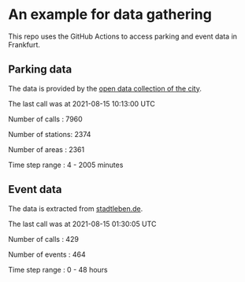 # An example for data gathering

This repo uses the GitHub Actions to access parking and event data in Frankfurt.

## Parking data
The data is provided by the [open data collection of the city](https://www.offenedaten.frankfurt.de/).

The last call was at 2021-08-15 10:13:00 UTC

Number of calls   : 7960

Number of stations: 2374

Number of areas   : 2361

Time step range   :    4 - 2005 minutes


## Event data
The data is extracted from [stadtleben.de](https://stadtleben.de/frankfurt/).

The last call was at 2021-08-15 01:30:05 UTC

Number of calls   : 429

Number of events  : 464

Time step range   :   0 -  48 hours

